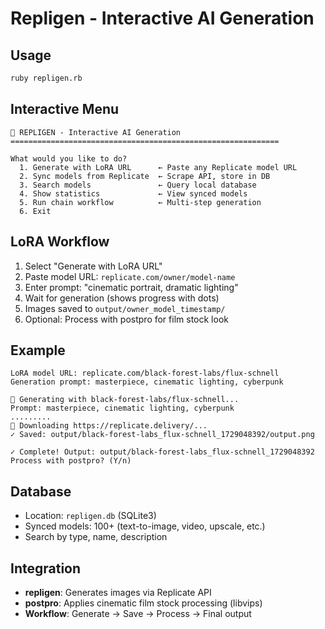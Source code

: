 # Repligen - Interactive AI Generation

## Usage

```bash
ruby repligen.rb
```

## Interactive Menu

```
🎨 REPLIGEN - Interactive AI Generation
============================================================

What would you like to do?
  1. Generate with LoRA URL      ← Paste any Replicate model URL
  2. Sync models from Replicate  ← Scrape API, store in DB
  3. Search models               ← Query local database
  4. Show statistics             ← View synced models
  5. Run chain workflow          ← Multi-step generation
  6. Exit
```

## LoRA Workflow

1. Select "Generate with LoRA URL"
2. Paste model URL: `replicate.com/owner/model-name`
3. Enter prompt: "cinematic portrait, dramatic lighting"
4. Wait for generation (shows progress with dots)
5. Images saved to `output/owner_model_timestamp/`
6. Optional: Process with postpro for film stock look

## Example

```
LoRA model URL: replicate.com/black-forest-labs/flux-schnell
Generation prompt: masterpiece, cinematic lighting, cyberpunk

🚀 Generating with black-forest-labs/flux-schnell...
Prompt: masterpiece, cinematic lighting, cyberpunk
.........
💾 Downloading https://replicate.delivery/...
✓ Saved: output/black-forest-labs_flux-schnell_1729048392/output.png

✓ Complete! Output: output/black-forest-labs_flux-schnell_1729048392
Process with postpro? (Y/n)
```

## Database

- Location: `repligen.db` (SQLite3)
- Synced models: 100+ (text-to-image, video, upscale, etc.)
- Search by type, name, description

## Integration

- **repligen**: Generates images via Replicate API
- **postpro**: Applies cinematic film stock processing (libvips)
- **Workflow**: Generate → Save → Process → Final output
